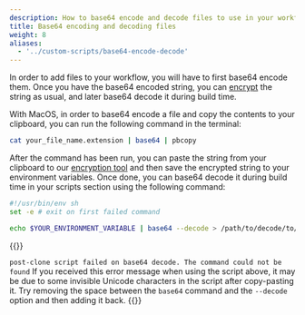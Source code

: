 ```yaml
---
description: How to base64 encode and decode files to use in your workflows
title: Base64 encoding and decoding files
weight: 8
aliases:
  - '../custom-scripts/base64-encode-decode'
---
```


In order to add files to your workflow, you will have to first base64 encode them. Once you have the base64 encoded string, you can [encrypt](../building/encrypting/) the string as usual, and later base64 decode it during build time.

With MacOS, in order to base64 encode a file and copy the contents to your clipboard, you can run the following command in the terminal:

  ```bash
  cat your_file_name.extension | base64 | pbcopy 
  ```
After the command has been run, you can paste the string from your clipboard to our [encryption tool](../building/encrypting/) and then save the encrypted string to your environment variables.
Once done, you can base64 decode it during build time in your scripts section using the following command:

  ```bash
  #!/usr/bin/env sh
  set -e # exit on first failed command

  echo $YOUR_ENVIRONMENT_VARIABLE | base64 --decode > /path/to/decode/to/your_file_name.extension
  ```

{{<notebox>}}

`post-clone script failed on base64 decode. The command could not be found`
If you received this error message when using the script above, it may be due to some invisible Unicode characters in the script after copy-pasting it. Try removing the space between the `base64` command and the `--decode` option and then adding it back.
{{</notebox>}}
